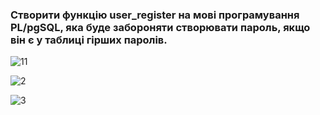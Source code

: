 ### Створити функцію user_register на мові програмування PL/pgSQL, яка буде забороняти створювати пароль, якщо він є у таблиці гірших паролів.

![11](https://user-images.githubusercontent.com/93474882/209745222-f4ad51d7-cb75-4e33-8ebb-23bb5fb36b79.png)

![2](https://user-images.githubusercontent.com/93474882/209745233-30570815-da85-4c9e-80fa-aa0478f04f0d.png)

![3](https://user-images.githubusercontent.com/93474882/209745243-213f657f-1ee1-48fe-9f9a-de4349c0bd34.png)




